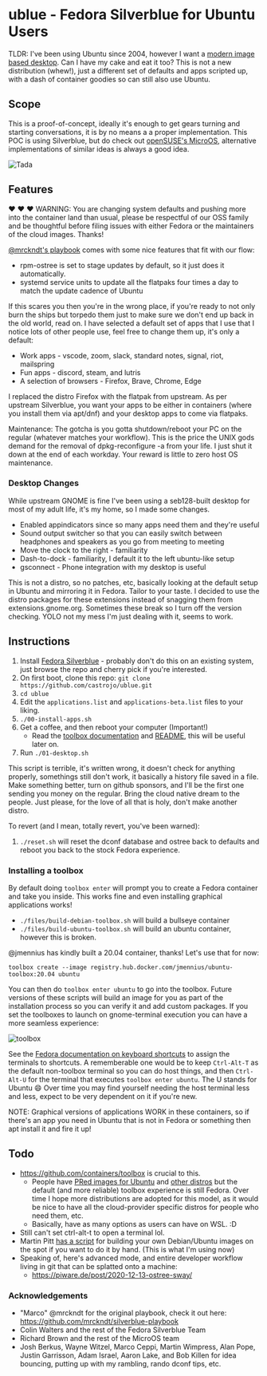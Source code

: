 # ublue - Fedora Silverblue for Ubuntu Users

TLDR: I've been using Ubuntu since 2004, however I want a [modern image based desktop](https://blog.verbum.org/2020/08/22/immutable-%E2%86%92-reprovisionable-anti-hysteresis/). Can I have my cake and eat it too? This is not a new distribution (whew!), just a different set of defaults and apps scripted up, with a dash of container goodies so can still also use Ubuntu. 

## Scope

This is a proof-of-concept, ideally it's enough to get gears turning and starting conversations, it is by no means a a proper implementation. 
This POC is using Silverblue, but do check out [openSUSE's MicroOS](https://microos.opensuse.org/), alternative implementations of similar ideas is always a good idea. 

![Tada](https://user-images.githubusercontent.com/1264109/139602527-6f2135e5-a035-49e7-b716-2ed9e57dfc68.png)


## Features

:heart: :heart: :heart: WARNING: You are changing system defaults and pushing more into the container land than usual, please be respectful of our OSS family and be thoughtful before filing issues with either Fedora or the maintainers of the cloud images. Thanks! 

[@mrckndt's playbook](https://github.com/mrckndt/silverblue-playbook) comes with some nice features that fit with our flow:

- rpm-ostree is set to stage updates by default, so it just does it automatically.
- systemd service units to update all the flatpaks four times a day to match the update cadence of Ubuntu 

If this scares you then you're in the wrong place, if you're ready to not only burn the ships but torpedo them just to make sure we don't end up back in the old world, read on. I have selected a default set of apps that I use that I notice lots of other people use, feel free to change them up, it's only a default:

- Work apps - vscode, zoom, slack, standard notes, signal, riot, mailspring
- Fun apps - discord, steam, and lutris
- A selection of browsers - Firefox, Brave, Chrome, Edge

I replaced the distro Firefox with the flatpak from upstream. As per upstream Silverblue, you want your apps to be either in containers (where you install them via apt/dnf) and your desktop apps to come via flatpaks. 

Maintenance: The gotcha is you gotta shutdown/reboot your PC on the regular (whatever matches your workflow). This is the price the UNIX gods demand for the removal of dpkg-reconfigure -a from your life. I just shut it down at the end of each workday. Your reward is little to zero host OS maintenance. 

### Desktop Changes

While upstream GNOME is fine I've been using a seb128-built desktop for most of my adult life, it's my home, so I made some changes. 

- Enabled appindicators since so many apps need them and they're useful
- Sound output switcher so that you can easily switch between headphones and speakers as you go from meeting to meeting
- Move the clock to the right - familiarity
- Dash-to-dock - familiarity, I default it to the left ubuntu-like setup
- gsconnect - Phone integration with my desktop is useful

This is not a distro, so no patches, etc, basically looking at the default setup in Ubuntu and mirroring it in Fedora. Tailor to your taste. I decided to use the distro packages for these extensions instead of snagging them from extensions.gnome.org. Sometimes these break so I turn off the version checking. YOLO not my mess I'm just dealing with it, seems to work. 

## Instructions

1. Install [Fedora Silverblue](https://docs.fedoraproject.org/en-US/fedora-silverblue/installation/) - probably don't do this on an existing system, just browse the repo and cherry pick if you're interested. 
1. On first boot, clone this repo: `git clone https://github.com/castrojo/ublue.git`
1. `cd ublue`
1. Edit the `applications.list` and `applications-beta.list` files to your liking.
1. `./00-install-apps.sh`
1. Get a coffee, and then reboot your computer (Important!)
   - Read the [toolbox documentation](https://docs.fedoraproject.org/en-US/fedora-silverblue/toolbox/) and [README](https://github.com/containers/toolbox#readme), this will be useful later on. 
3. Run `./01-desktop.sh`

This script is terrible, it's written wrong, it doesn't check for anything properly, somethings still don't work, it basically a history file saved in a file. Make something better, turn on github sponsors, and I'll be the first one sending you money on the regular. Bring the cloud native dream to the people. Just please, for the love of all that is holy, don't make another distro. 

To revert (and I mean, totally revert, you've been warned):

1. `./reset.sh` will reset the dconf database and ostree back to defaults and reboot you back to the stock Fedora experience. 

### Installing a toolbox

By default doing `toolbox enter` will prompt you to create a Fedora container and take you inside. This works fine and even installing graphical applications works! 

- `./files/build-debian-toolbox.sh` will build a bullseye container
- `./files/build-ubuntu-toolbox.sh` will build an ubuntu container, however this is broken.

@jmennius has kindly built a 20.04 container, thanks! Let's use that for now:

    toolbox create --image registry.hub.docker.com/jmennius/ubuntu-toolbox:20.04 ubuntu

You can then do `toolbox enter ubuntu` to go into the toolbox. Future versions of these scripts will build an image for you as part of the installation process so you can verify it and add custom packages. If you set the toolboxes to launch on gnome-terminal execution you can have a more seamless experience:  

![toolbox](https://user-images.githubusercontent.com/1264109/139595535-fd1b8955-1b4a-4b70-ac9b-a4287c590cfb.png)

See the [Fedora documentation on keyboard shortcuts](https://docs.fedoraproject.org/en-US/quick-docs/proc_setting-key-shortcut/) to assign the terminals to shortcuts. A rememberable one would be to keep `Ctrl-Alt-T` as the default non-toolbox terminal so you can do host things, and then `Ctrl-Alt-U` for the terminal that executes `toolbox enter ubuntu`. The U stands for Ubuntu :smile: Over time you may find yourself needing the host terminal less and less, expect to be very dependent on it if you're new. 

NOTE: Graphical versions of applications WORK in these containers, so if there's an app you need in Ubuntu that is not in Fedora or something then apt install it and fire it up! 

## Todo

- https://github.com/containers/toolbox is crucial to this.
	- People have [PRed images for Ubuntu](https://github.com/containers/toolbox/pull/878) and [other distros](https://github.com/containers/toolbox/pull/861) but the default (and more reliable) toolbox experience is still Fedora. Over time I hope more distributions are adopted for this model, as it would be nice to have all the cloud-provider specific distros for people who need them, etc.
  - Basically, have as many options as users can have on WSL. :D
- Still can't set ctrl-alt-t to open a terminal lol. 
- Martin Pitt [has a script](https://piware.de/gitweb/?p=bin.git;a=blob;f=build-debian-toolbox) for building your own Debian/Ubuntu images on the spot if you want to do it by hand. (This is what I'm using now)
- Speaking of, here's advanced mode, and entire developer workflow living in git that can be splatted onto a machine:
  - https://piware.de/post/2020-12-13-ostree-sway/


### Acknowledgements

- "Marco" @mrckndt for the original playbook, check it out here: https://github.com/mrckndt/silverblue-playbook
- Colin Walters and the rest of the Fedora Silverblue Team
- Richard Brown and the rest of the MicroOS team
- Josh Berkus, Wayne Witzel, Marco Ceppi, Martin Wimpress, Alan Pope, Justin Garrisson, Adam Israel, Aaron Lake, and Bob Killen for idea bouncing, putting up with my rambling, rando dconf tips, etc.
